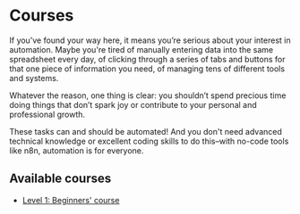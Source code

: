 # Courses

If you’ve found your way here, it means you’re serious about your interest in automation. Maybe you're tired of manually entering data into the same spreadsheet every day, of clicking through a series of tabs and buttons for that one piece of information you need, of managing tens of different tools and systems.

Whatever the reason, one thing is clear: you shouldn’t spend precious time doing things that don’t spark joy or contribute to your personal and professional growth.

These tasks can and should be automated! And you don't need advanced technical knowledge or excellent coding skills to do this–with no-code tools like n8n, automation is for everyone.

## Available courses

- [Level 1: Beginners' course](./level-one/README.md)
